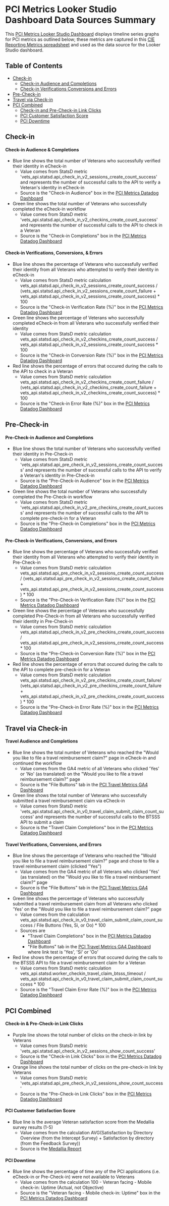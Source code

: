 # PCI Metrics Looker Studio Dashboard Data Sources Summary

This [PCI Metrics Looker Studio Dashboard](https://lookerstudio.google.com/reporting/07cf45d3-d464-4e0b-b905-40bcf34f4602/page/TlJ0C) displays timeline series graphs for PCI metrics as outlined below; these metrics are captured in this [CIE Reporting Metrics spreadsheet](https://docs.google.com/spreadsheets/d/1dj3CpR-wLljqydLhwO4GEgvmzLBOUSHIqxM1LIYmHTc/edit?gid=737742016#gid=737742016) and used as the data source for the Looker Studio dashboard.

## Table of Contents

- [Check-in](#check-in)
  - [Check-in Audience and Completions](#check-in-audience-and-completions)
  - [Check-in Verifications Conversions and Errors](#check-in-verifications-conversions-and-errors)
- [Pre-Check-in](#pre-check-in)
- [Travel via Check-in](#travel-via-check-in)
- [PCI Combined](#pci-combined)
  - [Check-in and Pre-Check-in Link Clicks](#check-in-and-pre-check-in-link-clicks)
  - [PCI Customer Satisfaction Score](#pci-customer-satisfaction-score)
  - [PCI Downtime](#pci-downtime)

## Check-in
  
  #### Check-in Audience & Completions
  - Blue line shows the total number of Veterans who successfully verified their identity in eCheck-in
    - Value comes from StatsD metric 'vets_api.statsd.api_check_in_v2_sessions_create_count_success' and represents the number of successful calls to the API to verify a Veteran's identity in eCheck-in
    - Source is the "Check-in Audience" box in the [PCI Metrics Datadog Dashboard](https://vagov.ddog-gov.com/dashboard/be6-5ki-272?fromUser=false&refresh_mode=sliding&view=spans&from_ts=1719328454518&to_ts=1721920454518&live=true)
  - Green line shows the total number of Veterans who successfully completed the eCheck-in workflow 
    - Value comes from StatsD metric 'vets_api.statsd.api_check_in_v2_checkins_create_count_success' and represents the number of successful calls to the API to check in a Veteran
    - Source is the "Check-in Completions" box in the [PCI Metrics Datadog Dashboard](https://vagov.ddog-gov.com/dashboard/be6-5ki-272?fromUser=false&refresh_mode=sliding&view=spans&from_ts=1719328454518&to_ts=1721920454518&live=true)

  #### Check-in Verifications, Conversions, & Errors
  - Blue line shows the percentage of Veterans who successfully verified their identity from all Veterans who attempted to verify their identity in eCheck-in
    - Value comes from StatsD metric calculation
      vets_api.statsd.api_check_in_v2_sessions_create_count_success / 
      (vets_api.statsd.api_check_in_v2_sessions_create_count_failure + vets_api.statsd.api_check_in_v2_sessions_create_count_success) * 100
    - Source is the "Check-in Verification Rate (%)" box in the [PCI Metrics Datadog Dashboard](https://vagov.ddog-gov.com/dashboard/be6-5ki-272?fromUser=false&refresh_mode=sliding&view=spans&from_ts=1719328454518&to_ts=1721920454518&live=true)
  - Green line shows the percentage of Veterans who successfully completed eCheck-in from all Veterans who successfully verified their identity
    - Value comes from StatsD metric calculation
      vets_api.statsd.api_check_in_v2_checkins_create_count_success / 
      vets_api.statsd.api_check_in_v2_sessions_create_count_success * 100
    - Source is the "Check-in Conversion Rate (%)" box in the [PCI Metrics Datadog Dashboard](https://vagov.ddog-gov.com/dashboard/be6-5ki-272?fromUser=false&refresh_mode=sliding&view=spans&from_ts=1719328454518&to_ts=1721920454518&live=true)
  - Red line shows the percentage of errors that occured during the calls to the API to check in a Veteran
    - Value comes from StatsD metric calculation
      vets_api.statsd.api_check_in_v2_checkins_create_count_failure / 
      (vets_api.statsd.api_check_in_v2_checkins_create_count_failure + vets_api.statsd.api_check_in_v2_checkins_create_count_success) * 100
    - Source is the "Check-in Error Rate (%)" box in the [PCI Metrics Datadog Dashboard](https://vagov.ddog-gov.com/dashboard/be6-5ki-272?fromUser=false&refresh_mode=sliding&view=spans&from_ts=1719328454518&to_ts=1721920454518&live=true)

## Pre-Check-in
  #### Pre-Check-in Audience and Completions
  - Blue line shows the total number of Veterans who successfully verified their identity in Pre-Check-in
    - Value comes from StatsD metric 'vets_api.statsd.api_pre_check_in_v2_sessions_create_count_success' and represents the number of successful calls to the API to verify a Veteran's identity in Pre-Check-in
    - Source is the "Pre-Check-in Audience" box in the [PCI Metrics Datadog Dashboard](https://vagov.ddog-gov.com/dashboard/be6-5ki-272?fromUser=false&refresh_mode=sliding&view=spans&from_ts=1719328454518&to_ts=1721920454518&live=true)
  - Green line shows the total number of Veterans who successfully completed the Pre-Check-in workflow 
    - Value comes from StatsD metric 'vets_api.statsd.api_check_in_v2_pre_checkins_create_count_success' and represents the number of successful calls to the API to complete pre-check-in for a Veteran
    - Source is the "Pre-Check-in Completions" box in the [PCI Metrics Datadog Dashboard](https://vagov.ddog-gov.com/dashboard/be6-5ki-272?fromUser=false&refresh_mode=sliding&view=spans&from_ts=1719328454518&to_ts=1721920454518&live=true)

  #### Pre-Check-in Verifications, Conversions, and Errors
  - Blue line shows the percentage of Veterans who successfully verified their identity from all Veterans who attempted to verify their identity in Pre-Check-in
    - Value comes from StatsD metric calculation
      vets_api.statsd.api_pre_check_in_v2_sessions_create_count_success / 
      (vets_api.statsd.api_pre_check_in_v2_sessions_create_count_failure + vets_api.statsd.api_pre_check_in_v2_sessions_create_count_success) * 100
    - Source is the "Pre-Check-in Verification Rate (%)" box in the [PCI Metrics Datadog Dashboard](https://vagov.ddog-gov.com/dashboard/be6-5ki-272?fromUser=false&refresh_mode=sliding&view=spans&from_ts=1719328454518&to_ts=1721920454518&live=true)
  - Green line shows the percentage of Veterans who successfully completed Pre-Check-in from all Veterans who successfully verified their identity in Pre-Check-in
    - Value comes from StatsD metric calculation
      vets_api.statsd.api_check_in_v2_pre_checkins_create_count_success / 
      vets_api.statsd.api_pre_check_in_v2_sessions_create_count_success * 100
    - Source is the "Pre-Check-in Conversion Rate (%)" box in the [PCI Metrics Datadog Dashboard](https://vagov.ddog-gov.com/dashboard/be6-5ki-272?fromUser=false&refresh_mode=sliding&view=spans&from_ts=1719328454518&to_ts=1721920454518&live=true)
  - Red line shows the percentage of errors that occured during the calls to the API to complete pre-check-in for a Veteran
    - Value comes from StatsD metric calculation
      vets_api.statsd.api_check_in_v2_pre_checkins_create_count_failure/ 
      (vets_api.statsd.api_check_in_v2_pre_checkins_create_count_failure + vets_api.statsd.api_check_in_v2_pre_checkins_create_count_success) * 100
    - Source is the "Pre-Check-in Error Rate (%)" box in the [PCI Metrics Datadog Dashboard](https://vagov.ddog-gov.com/dashboard/be6-5ki-272?fromUser=false&refresh_mode=sliding&view=spans&from_ts=1719328454518&to_ts=1721920454518&live=true)

## Travel via Check-in

  #### Travel Audience and Completions
  - Blue line shows the total number of Veterans who reached the "Would you like to file a travel reimbursement claim?" page in eCheck-in and continued the workflow
    - Value comes from the GA4 metric of all Veterans who clicked 'Yes' or 'No' (as translated) on the "Would you like to file a travel reimbursement claim?" page
    - Source is the "File Buttons" tab in the [PCI Travel Metrics GA4 Dashboard](https://analytics.google.com/analytics/web/#/analysis/p419143770/edit/tPiLrf3xTV6yL_RPS8eFEA)
  - Green line shows the total number of Veterans who successfully submitted a travel reimbursement claim via eCheck-in  
    - Value comes from StatsD metric 'vets_api.statsd.api_check_in_v0_travel_claim_submit_claim_count_success' and represents the number of successful calls to the BTSSS API to submit a claim
    - Source is the "Travel Claim Completions" box in the [PCI Metrics Datadog Dashboard](https://vagov.ddog-gov.com/dashboard/be6-5ki-272?fromUser=false&refresh_mode=sliding&view=spans&from_ts=1719328454518&to_ts=1721920454518&live=true)

  #### Travel Verifications, Conversions, and Errors
  - Blue line shows the percentage of Veterans who reached the "Would you like to file a travel reimbursement claim?" page and chose to file a travel reimbursement claim (clicked "Yes")
    - Value comes from the GA4 metric of all Veterans who clicked 'Yes' (as translated) on the "Would you like to file a travel reimbursement claim?" page
    - Source is the "File Buttons" tab in the [PCI Travel Metrics GA4 Dashboard](https://analytics.google.com/analytics/web/#/analysis/p419143770/edit/tPiLrf3xTV6yL_RPS8eFEA)
  - Green line shows the percentage of Veterans who successfully submitted a travel reimbursement claim from all  Veterans who clicked 'Yes' on the "Would you like to file a travel reimbursement claim?" page
    - Value comes from the calculation
      vets_api.statsd.api_check_in_v0_travel_claim_submit_claim_count_success / File Buttons (Yes, Si, or Oo) * 100
    - Sources are
      - "Travel Claim Completions" box in the [PCI Metrics Datadog Dashboard](https://vagov.ddog-gov.com/dashboard/be6-5ki-272?fromUser=false&refresh_mode=sliding&view=spans&from_ts=1719328454518&to_ts=1721920454518&live=true)
      - "File Buttons" tab in the [PCI Travel Metrics GA4 Dashboard](https://analytics.google.com/analytics/web/#/analysis/p419143770/edit/tPiLrf3xTV6yL_RPS8eFEA) where link test is 'Yes', 'Si' or 'Oo'
  - Red line shows the percentage of errors that occured during the calls to the BTSSS API to file a travel reimbursement claim for a Veteran
    - Value comes from StatsD metric calculation
      vets_api.statsd.worker_checkin_travel_claim_btsss_timeout / 
      vets_api.statsd.api_check_in_v0_travel_claim_submit_claim_count_success * 100
    - Source is the "Travel Claim Error Rate (%)" box in the [PCI Metrics Datadog Dashboard](https://vagov.ddog-gov.com/dashboard/be6-5ki-272?fromUser=false&refresh_mode=sliding&view=spans&from_ts=1719328454518&to_ts=1721920454518&live=true)

## PCI Combined
  #### Check-in & Pre-Check-in Link Clicks
  - Purple line shows the total number of clicks on the check-in link by Veterans
    - Value comes from StatsD metric 'vets_api.statsd.api_check_in_v2_sessions_show_count_success'
    - Source is the "Check-in Link Clicks" box in the [PCI Metrics Datadog Dashboard](https://vagov.ddog-gov.com/dashboard/be6-5ki-272?fromUser=false&refresh_mode=sliding&view=spans&from_ts=1719328454518&to_ts=1721920454518&live=true)
  - Orange line shows the total number of clicks on the pre-check-in link by Veterans
    - Value comes from StatsD metric 'vets_api.statsd.api_pre_check_in_v2_sessions_show_count_success'
    - Source is the "Pre-Check-in Link Clicks" box in the [PCI Metrics Datadog Dashboard](https://vagov.ddog-gov.com/dashboard/be6-5ki-272?fromUser=false&refresh_mode=sliding&view=spans&from_ts=1719328454518&to_ts=1721920454518&live=true)
  
  #### PCI Customer Satisfaction Score
  - Blue line is the average Veteran satisfaction score from the Medallia survey results (1-5)
    - Value comes from the calculation
      AVG(Satisfaction by Directory Overview (from the Intercept Survey) + Satisfaction by directory (from the Feedback Survey))
    - Source is the [Medallia Report](https://va-gov.domo.com/page/825663825?userId=748391715)
  
  #### PCI Downtime
  - Blue line shows the percentage of time any of the PCI applications (i.e. eCheck-in or Pre-Check-in) were not available to Veterans 
    - Value comes from the calculation
      100 - Veteran facing - Mobile check-in: Uptime (Actual, not Objective)
    - Source is the "Veteran facing - Mobile check-in: Uptime" box in the [PCI Metrics Datadog Dashboard](https://vagov.ddog-gov.com/dashboard/be6-5ki-272?fromUser=false&refresh_mode=sliding&view=spans&from_ts=1719328454518&to_ts=1721920454518&live=true)
    
